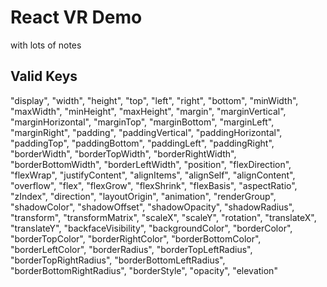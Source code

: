 # React VR Demo
with lots of notes 

## Valid Keys
"display",
"width",
"height",
"top",
"left",
"right",
"bottom",
"minWidth",
"maxWidth",
"minHeight",
"maxHeight",
"margin",
"marginVertical",
"marginHorizontal",
"marginTop",
"marginBottom",
"marginLeft",
"marginRight",
"padding",
"paddingVertical",
"paddingHorizontal",
"paddingTop",
"paddingBottom",
"paddingLeft",
"paddingRight",
"borderWidth",
"borderTopWidth",
"borderRightWidth",
"borderBottomWidth",
"borderLeftWidth",
"position",
"flexDirection",
"flexWrap",
"justifyContent",
"alignItems",
"alignSelf",
"alignContent",
"overflow",
"flex",
"flexGrow",
"flexShrink",
"flexBasis",
"aspectRatio",
"zIndex",
"direction",
"layoutOrigin",
"animation",
"renderGroup",
"shadowColor",
"shadowOffset",
"shadowOpacity",
"shadowRadius",
"transform",
"transformMatrix",
"scaleX",
"scaleY",
"rotation",
"translateX",
"translateY",
"backfaceVisibility",
"backgroundColor",
"borderColor",
"borderTopColor",
"borderRightColor",
"borderBottomColor",
"borderLeftColor",
"borderRadius",
"borderTopLeftRadius",
"borderTopRightRadius",
"borderBottomLeftRadius",
"borderBottomRightRadius",
"borderStyle",
"opacity",
"elevation"
